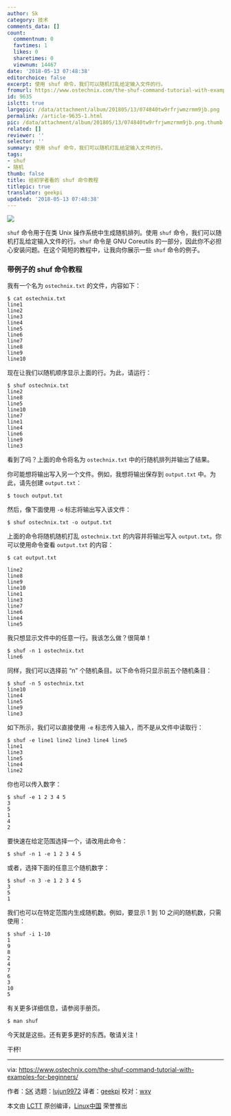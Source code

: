 ```yaml
---
author: Sk
category: 技术
comments_data: []
count:
  commentnum: 0
  favtimes: 1
  likes: 0
  sharetimes: 0
  viewnum: 14467
date: '2018-05-13 07:48:38'
editorchoice: false
excerpt: 使用 shuf 命令，我们可以随机打乱给定输入文件的行。
fromurl: https://www.ostechnix.com/the-shuf-command-tutorial-with-examples-for-beginners/
id: 9635
islctt: true
largepic: /data/attachment/album/201805/13/074840tw9rfrjwmzrmm9jb.png
permalink: /article-9635-1.html
pic: /data/attachment/album/201805/13/074840tw9rfrjwmzrmm9jb.png.thumb.jpg
related: []
reviewer: ''
selector: ''
summary: 使用 shuf 命令，我们可以随机打乱给定输入文件的行。
tags:
- shuf
- 随机
thumb: false
title: 给初学者看的 shuf 命令教程
titlepic: true
translator: geekpi
updated: '2018-05-13 07:48:38'
---
```


![](/data/attachment/album/201805/13/074840tw9rfrjwmzrmm9jb.png)


`shuf` 命令用于在类 Unix 操作系统中生成随机排列。使用 `shuf` 命令，我们可以随机打乱给定输入文件的行。`shuf` 命令是 GNU Coreutils 的一部分，因此你不必担心安装问题。在这个简短的教程中，让我向你展示一些 `shuf` 命令的例子。


### 带例子的 shuf 命令教程


我有一个名为 `ostechnix.txt` 的文件，内容如下：



```
$ cat ostechnix.txt
line1
line2
line3
line4
line5
line6
line7
line8
line9
line10

```

现在让我们以随机顺序显示上面的行。为此，请运行：



```
$ shuf ostechnix.txt
line2
line8
line5
line10
line7
line1
line4
line6
line9
line3

```

看到了吗？上面的命令将名为 `ostechnix.txt` 中的行随机排列并输出了结果。


你可能想将输出写入另一个文件。例如，我想将输出保存到 `output.txt` 中。为此，请先创建 `output.txt`：



```
$ touch output.txt

```

然后，像下面使用 `-o` 标志将输出写入该文件：



```
$ shuf ostechnix.txt -o output.txt

```

上面的命令将随机随机打乱 `ostechnix.txt` 的内容并将输出写入 `output.txt`。你可以使用命令查看 `output.txt` 的内容：



```
$ cat output.txt

line2
line8
line9
line10
line1
line3
line7
line6
line4
line5

```

我只想显示文件中的任意一行。我该怎么做？很简单！



```
$ shuf -n 1 ostechnix.txt
line6

```

同样，我们可以选择前 “n” 个随机条目。以下命令将只显示前五个随机条目：



```
$ shuf -n 5 ostechnix.txt
line10
line4
line5
line9
line3

```

如下所示，我们可以直接使用 `-e` 标志传入输入，而不是从文件中读取行：



```
$ shuf -e line1 line2 line3 line4 line5
line1
line3
line5
line4
line2

```

你也可以传入数字：



```
$ shuf -e 1 2 3 4 5
3
5
1
4
2

```

要快速在给定范围选择一个，请改用此命令：



```
$ shuf -n 1 -e 1 2 3 4 5

```

或者，选择下面的任意三个随机数字：



```
$ shuf -n 3 -e 1 2 3 4 5
3
5
1

```

我们也可以在特定范围内生成随机数。例如，要显示 1 到 10 之间的随机数，只需使用：



```
$ shuf -i 1-10
1
9
8
2
4
7
6
3
10
5

```

有关更多详细信息，请参阅手册页。



```
$ man shuf

```

今天就是这些。还有更多更好的东西。敬请关注！


干杯!




---


via: <https://www.ostechnix.com/the-shuf-command-tutorial-with-examples-for-beginners/>


作者：[SK](https://www.ostechnix.com/author/sk/) 选题：[lujun9972](https://github.com/lujun9972) 译者：[geekpi](https://github.com/geekpi) 校对：[wxy](https://github.com/wxy)


本文由 [LCTT](https://github.com/LCTT/TranslateProject) 原创编译，[Linux中国](https://linux.cn/) 荣誉推出